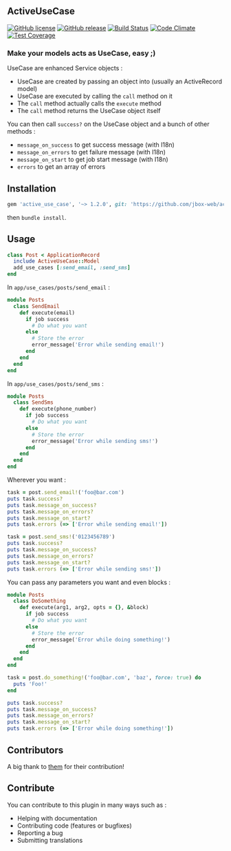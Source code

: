 ## ActiveUseCase

[![GitHub license](https://img.shields.io/github/license/jbox-web/active_use_case.svg)](https://github.com/jbox-web/active_use_case/blob/master/LICENSE)
[![GitHub release](https://img.shields.io/github/release/jbox-web/active_use_case.svg)](https://github.com/jbox-web/active_use_case/releases/latest)
[![Build Status](https://travis-ci.org/jbox-web/active_use_case.svg?branch=master)](https://travis-ci.org/jbox-web/active_use_case)
[![Code Climate](https://codeclimate.com/github/jbox-web/active_use_case/badges/gpa.svg)](https://codeclimate.com/github/jbox-web/active_use_case)
[![Test Coverage](https://codeclimate.com/github/jbox-web/active_use_case/badges/coverage.svg)](https://codeclimate.com/github/jbox-web/active_use_case/coverage)

### Make your models acts as UseCase, easy ;)

UseCase are enhanced Service objects :

* UseCase are created by passing an object into (usually an ActiveRecord model)
* UseCase are executed by calling the ```call``` method on it
* The ```call``` method actually calls the ```execute``` method
* The ```call``` method returns the UseCase object itself

You can then call ```success?``` on the UseCase object and a bunch of other methods :

* ```message_on_success``` to get success message (with I18n)
* ```message_on_errors``` to get failure message (with I18n)
* ```message_on_start``` to get job start message (with I18n)
* ```errors``` to get an array of errors

## Installation

```ruby
gem 'active_use_case', '~> 1.2.0', git: 'https://github.com/jbox-web/active_use_case.git', tag: '1.2.0'
```

then `bundle install`.

## Usage

```ruby
class Post < ApplicationRecord
  include ActiveUseCase::Model
  add_use_cases [:send_email, :send_sms]
end
```

In ```app/use_cases/posts/send_email``` :

```ruby
module Posts
  class SendEmail
    def execute(email)
      if job success
        # Do what you want
      else
        # Store the error
        error_message('Error while sending email!')
      end
    end
  end
end
```

In ```app/use_cases/posts/send_sms``` :

```ruby
module Posts
  class SendSms
    def execute(phone_number)
      if job success
        # Do what you want
      else
        # Store the error
        error_message('Error while sending sms!')
      end
    end
  end
end
```

Wherever you want :

```ruby
task = post.send_email!('foo@bar.com')
puts task.success?
puts task.message_on_success?
puts task.message_on_errors?
puts task.message_on_start?
puts task.errors (=> ['Error while sending email!'])

task = post.send_sms!('0123456789')
puts task.success?
puts task.message_on_success?
puts task.message_on_errors?
puts task.message_on_start?
puts task.errors (=> ['Error while sending sms!'])
```

You can pass any parameters you want and even blocks :

```ruby
module Posts
  class DoSomething
    def execute(arg1, arg2, opts = {}, &block)
      if job success
        # Do what you want
      else
        # Store the error
        error_message('Error while doing something!')
      end
    end
  end
end
```

```ruby
task = post.do_something!('foo@bar.com', 'baz', force: true) do
  puts 'Foo!'
end

puts task.success?
puts task.message_on_success?
puts task.message_on_errors?
puts task.message_on_start?
puts task.errors (=> ['Error while doing something!'])
```

## Contributors

A big thank to [them](https://github.com/jbox-web/active_use_case/blob/master/AUTHORS) for their contribution!

## Contribute

You can contribute to this plugin in many ways such as :
* Helping with documentation
* Contributing code (features or bugfixes)
* Reporting a bug
* Submitting translations
